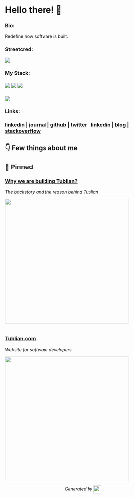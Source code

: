 
# Hello there! 👋


### Bio:

Redefine how software is built.
            

### Streetcred:

<a href="https://www.tublian.com/profile/nraychaudhuri?ss=true"><img src="https://t74hnvwwsd.execute-api.us-east-1.amazonaws.com/dev/ft/profile/streetcred/badge/nraychaudhuri?type=with_score"></a>

### My Stack:

### <img src="https://t74hnvwwsd.execute-api.us-east-1.amazonaws.com/dev/ft/profile/streetcred/github/tag/FP"/> <img src="https://t74hnvwwsd.execute-api.us-east-1.amazonaws.com/dev/ft/profile/streetcred/github/tag/Scala"/> <img src="https://t74hnvwwsd.execute-api.us-east-1.amazonaws.com/dev/ft/profile/streetcred/github/tag/Django"/>

### <img src="https://t74hnvwwsd.execute-api.us-east-1.amazonaws.com/dev/ft/profile/streetcred/github/tag/Python"/>

### 

### Links:

### <a href="https://www.linkedin.com/in/nraychaudhuri">linkedin</a> | <a href="https://www.tublian.com/profile/nraychaudhuri">journal</a> | <a href="https://www.github.com/nraychaudhuri">github</a> | <a href="https://www.twitter.com/nraychaudhuri">twitter</a> | <a href="">linkedin</a> | <a href="https://devlog.tublian.com/rss.xml">blog</a> | <a href="https://stackoverflow.com/users/726317/nilanjan">stackoverflow</a>

## 👇 Few things about me


<div>

            
</div>




## 📌 Pinned

<div>

<div>
<div id="pinned-card">

### <a href="https://www.youtube.com/watch?v=sPsZBnA4QNE&feature=youtu.be" target="_blank">Why we are building Tublian?</a>
*The backstory and the reason behind Tublian*

<a href="https://www.youtube.com/watch?v=sPsZBnA4QNE&feature=youtu.be" target="_blank">
      <img src="https://i.ytimg.com/vi/sPsZBnA4QNE/maxresdefault.jpg?sqp=-oaymwEmCIAKENAF8quKqQMa8AEB-AHUBoAC4AOKAgwIABABGGUgZShlMA8=&rs=AOn4CLB3kQvEiKuMX_4bIpdX_1xG8BbbnQ" width="400px">
</a>
</div>
                  

<br/>



<div>
<div id="pinned-card">

### <a href="https://www.tublian.com/" target="_blank">Tublian.com</a>
*Website for software developers*

<a href="https://www.tublian.com/" target="_blank">
      <img src="https://www.tublian.com/og-image-v2.jpg" width="400px">
</a>
</div>
                  
</div>
            

<p align="center">
<i>Generated by <a href="https://www.tublian.com/"><img src="https://tublian-newsletter-assets.s3.amazonaws.com/just-logo.png" width="25" style="vertical-align: middle"/></i>
</p>
